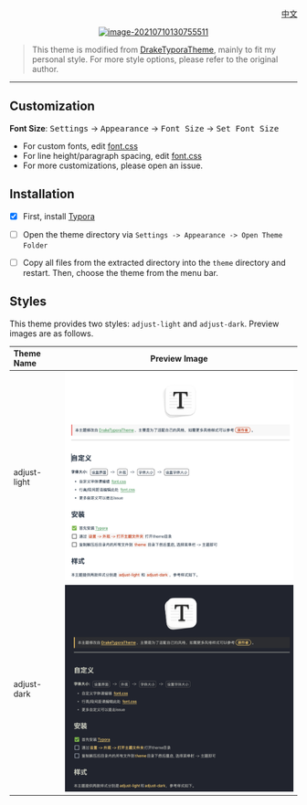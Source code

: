 <div align="right">
  <a title="中文" href="/README.md">中文</a>
</div>

<p align="center">
  <a href="https://typora.io/"><img src="https://i.imgur.com/3U8bJOE.png" alt="image-20210710130755511" width="150" /></a>
</p>

> This theme is modified from [DrakeTyporaTheme](https://github.com/liangjingkanji/DrakeTyporaTheme), mainly to fit my personal style. For more style options, please refer to the original author.

<hr>

## Customization

**Font Size**: <kbd>Settings</kbd> -> <kbd>Appearance</kbd> -> <kbd>Font Size</kbd> -> <kbd>Set Font Size</kbd>

- For custom fonts, edit [font.css](https://github.com/JayHrn/typora-theme-adjust/blob/master/adjust/font.css#L39-L45)
- For line height/paragraph spacing, edit [font.css](https://github.com/JayHrn/typora-theme-adjust/blob/master/adjust/font.css#L47-L49)
- For more customizations, please open an issue.

## Installation

- [x] First, install [Typora](https://typora.io/)

- [ ] Open the theme directory via `Settings -> Appearance -> Open Theme Folder`
- [ ] Copy all files from the extracted directory into the `theme` directory and restart. Then, choose the theme from the menu bar.

## Styles

This theme provides two styles: `adjust-light` and `adjust-dark`. Preview images are as follows.

| Theme Name   |                           Preview Image                            |
| :----------- | :------------------------------------------------------------: |
| adjust-light | <img src="assets/image-20250409135341178.png" width="600"/> |
| adjust-dark  | <img src="assets/image-20250409135626207.png" width="600"/> |
